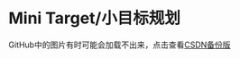 # Mini Target/小目标规划

GitHub中的图片有时可能会加载不出来，点击查看[CSDN备份版](https://blog.csdn.net/cn_bit/category_9908070.html)

